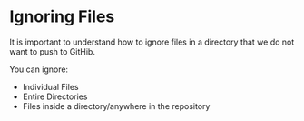 # Ignoring Files 

It is important to understand how to ignore files in a directory that we do not want to push to GitHib.

 You can ignore:
 - Individual Files
 - Entire Directories 
 - Files inside a directory/anywhere in the repository 


